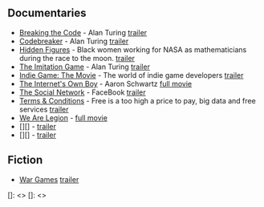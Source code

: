 ## Documentaries
* [Breaking the Code][] - Alan Turing
    [trailer]()
* [Codebreaker][] - Alan Turing
    [trailer](https://youtu.be/-GaKUAGSmmw)
* [Hidden Figures][] - Black women working for NASA as mathematicians during the race to the moon.
    [trailer]()
* [The Imitation Game][] - Alan Turing
    [trailer]()
* [Indie Game: The Movie][] - The world of indie game developers
    [trailer](https://youtu.be/dINgx0y4GqM)
* [The Internet's Own Boy][] - Aaron Schwartz
    [full movie](https://www.youtube.com/watch?v=vXr-2hwTk58)
* [The Social Network][] - FaceBook
    [trailer]()
* [Terms & Conditions][] - Free is a too high a price to pay, big data and free services
    [trailer](https://youtu.be/yzyafieRcWE)
* [We Are Legion][] - 
    [full movie](https://www.youtube.com/watch?v=-zwDhoXpk90)
* [][] - 
    [trailer]()
* [][] - 
    [trailer]()

## Fiction
* [War Games][]
    [trailer]()

[Breaking the Code]: <>
[Codebreaker]: <http://www.imdb.com/title/tt2119396/>
[Hidden Figures]: <>
[The Imitation Game]: <>
[Indie Game: The Movie]: <>
[The Internet's Own Boy]: <>
[The Social Network]: <>
[Terms & Conditions]: <>
[War Games]: <>
[We Are Legion]: <>
[]: <>
[]: <>

